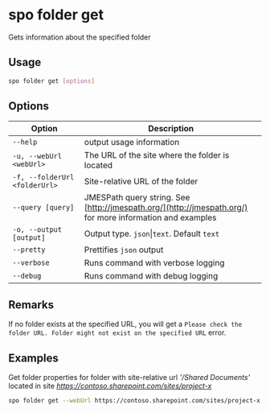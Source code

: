 # spo folder get

Gets information about the specified folder

## Usage

```sh
spo folder get [options]
```

## Options

Option|Description
------|-----------
`--help`|output usage information
`-u, --webUrl <webUrl>`|The URL of the site where the folder is located
`-f, --folderUrl <folderUrl>`|Site-relative URL of the folder
`--query [query]`|JMESPath query string. See [http://jmespath.org/](http://jmespath.org/) for more information and examples
`-o, --output [output]`|Output type. `json`&#x7c;`text`. Default `text`
`--pretty`|Prettifies `json` output
`--verbose`|Runs command with verbose logging
`--debug`|Runs command with debug logging

## Remarks

If no folder exists at the specified URL, you will get a `Please check the folder URL. Folder might not exist on the specified URL` error.

## Examples

Get folder properties for folder with site-relative url _'/Shared Documents'_ located in site _https://contoso.sharepoint.com/sites/project-x_

```sh
spo folder get --webUrl https://contoso.sharepoint.com/sites/project-x --folderUrl '/Shared Documents'
```
